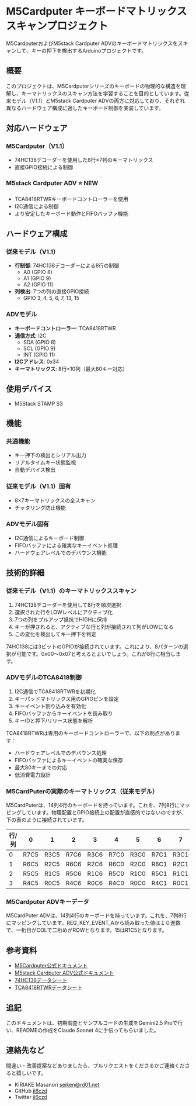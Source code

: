 # M5Cardputer キーボードマトリックススキャンプロジェクト

M5CardputerおよびM5stack Cardputer ADVのキーボードマトリックスをスキャンして、キーの押下を検出するArduinoプロジェクトです。

## 概要

このプロジェクトは、M5Cardputerシリーズのキーボードの物理的な構造を理解し、キーマトリックスのスキャン方法を学習することを目的としています。従来モデル（V1.1）とM5stack Cardputer ADVの両方に対応しており、それぞれ異なるハードウェア構成に適したキーボード制御を実装しています。

## 対応ハードウェア

### M5Cardputer（V1.1）

- 74HC138デコーダーを使用した8行×7列のキーマトリックス
- 直接GPIO接続による制御

### M5stack Cardputer ADV ⭐ **NEW**

- TCA8418RTWRキーボードコントローラーを使用
- I2C通信による制御
- より安定したキーボード動作とFIFOバッファ機能

## ハードウェア構成

### 従来モデル（V1.1）

- **行制御**: 74HC138デコーダーによる8行の制御
  - A0 (GPIO 8)
  - A1 (GPIO 9)
  - A2 (GPIO 11)
- **列検出**: 7つの列の直接GPIO接続
  - GPIO 3, 4, 5, 6, 7, 13, 15

### ADVモデル

- **キーボードコントローラー**: TCA8418RTWR
- **通信方式**: I2C
  - SDA (GPIO 8)
  - SCL (GPIO 9)
  - INT (GPIO 11)
- **I2Cアドレス**: 0x34
- **キーマトリックス**: 8行×10列（最大80キー対応）

## 使用デバイス

- M5Stack STAMP S3

## 機能

### 共通機能

- キー押下の検出とシリアル出力
- リアルタイムキー状態監視
- 自動デバイス検出

### 従来モデル（V1.1）固有

- 8×7キーマトリックスの全スキャン
- チャタリング防止機能

### ADVモデル固有

- I2C通信によるキーボード制御
- FIFOバッファによる確実なキーイベント処理
- ハードウェアレベルでのデバウンス機能

## 技術的詳細

### 従来モデル（V1.1）のキーマトリックススキャン

1. 74HC138デコーダーを使用して8行を順次選択
2. 選択された行をLOWレベルにアクティブ化
3. 7つの列をプルアップ抵抗でHIGHに保持
4. キーが押されると、アクティブな行と列が接続されて列がLOWになる
5. この変化を検出してキー押下を判定

74HC138には3ビットのGPIOが接続されています。これにより、8パターンの選択が可能です。0x00～0x07と考えるとよいでしょう。これが8行に相当します。

### ADVモデルのTCA8418制御

1. I2C通信でTCA8418RTWRを初期化
2. キーパッドマトリックス用のGPIOピンを設定
3. キーイベント割り込みを有効化
4. FIFOバッファからキーイベントを読み取り
5. キーIDと押下/リリース状態を解析

TCA8418RTWRは専用のキーボードコントローラーで、以下の利点があります：

- ハードウェアレベルでのデバウンス処理
- FIFOバッファによるキーイベントの確実な保存
- 最大80キーまでの対応
- 低消費電力設計

### M5CardPuterの実際のキーマトリックス（従来モデル）

M5CardPuterは、14列4行のキーボードを持っています。これを、7列8行にマッピングしています。物理配置とGPIO接続上の配置が直感的ではないのですが、下の表のように接続されています。

| 行/列 | 0 | 1 | 2 | 3 | 4 | 5 | 6 | 7 | 8 | 9 | 10 | 11 | 12 | 13 |
|-------|---|---|---|---|---|---|---|---|---|---|---|---|---|---|
| 0     | R7C5 | R3C5 | R7C6 | R3C6 | R7C0 | R3C0 | R7C1  | R3C1 | R7C2 | R3C2 | R7C3 | R3C3 | R7C4 | R3C4 |
| 1     | R6C5 | R2C5 | R6C6 | R2C6 | R6C0 | R2C0 | R6C1  | R2C1 | R6C2 | R2C2 | R6C3 | R2C3 | R6C4 | R2C4 |
| 2     | R5C5 | R1C5 | R5C6 | R1C6 | R5C0 | R1C0 | R5C1  | R1C1 | R5C2 | R1C2 | R5C3 | R1C3 | R5C4 | R1C4 |
| 3     | R4C5 | R0C5 | R4C6 | R0C6 | R4C0 | R0C0 | R4C1  | R0C1 | R4C2 | R0C2 | R4C3 | R0C3 | R4C4 | R0C4 |

### M5Cardputer ADVキーデータ

M5CardPuter ADVは、14列4行のキーボードを持っています。これを、7列8行にマッピングしています。REG_KEY_EVENT_Aから読み取った値は１０進数で、一桁目がCOLで二桁めがROWとなります。15はR1C5となります。

## 参考資料

- [M5Cardputer公式ドキュメント](https://docs.m5stack.com/en/core/Cardputer)
- [M5stack Cardputer ADV公式ドキュメント](https://docs.m5stack.com/en/core/CardputerADV)
- [74HC138データシート](https://www.ti.com/lit/ds/symlink/sn74hc138.pdf)
- [TCA8418RTWRデータシート](https://www.ti.com/lit/ds/symlink/tca8418.pdf)

## 追記

このドキュメントは、初期調査とサンプルコードの生成をGemini2.5 Proで行い、READMEの作成をClaude Sonnet 4に手伝ってもらいました。

## 連絡先など

間違い・改善提案などありましたら、プルリクエストをくださるかご連絡くださると嬉しいです。

- KIRIAKE Masanori [seiken@rd01.net](mailto:seiken@rd01.net)
- GitHub [ji6czd](https://github.com/ji6czd)
- Twitter [ji6czd](https://x.com/ji6czd)
